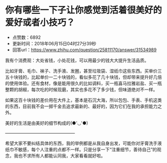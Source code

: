 # 你有哪些一下子让你感觉到活着很美好的爱好或者小技巧？
- 点赞数：6892
- 更新时间：2018年06月15日04时27分39秒
- 回答url：https://www.zhihu.com/question/25811170/answer/31534989
<body>
 <p data-pid="vkx-601_">我有个消费观：大处省钱，小处花钱，可以用最少的钱大大提升生活品质。</p>
 <p data-pid="eW5ORiWE">比如牙膏、毛巾、袜子、洗手液、发圈，甚至垃圾袋、湿纸巾这些东西。买单价三五十块钱的，比起单价一二十块钱的，看似多花了几十块钱，但却带来提升好几倍的使用体验。还有食材，像是能用很久的比如调料，买一瓶喜马拉雅岩盐、买一瓶整颗的胡椒，每次吃的时候现磨，其实也多花不了多少钱，但味道绝对不一样。</p>
 <p data-pid="acZ4DINR">如果这百十块钱的差价用在大件上，基本是石沉大海，所以包包、手表、手机这类的东西，目前我不会一掷千金去追求最新的、最好的，因为它们在我的承担能力之外。</p>
 <p data-pid="EdHZ2mCb">美好的生活是由美好的细节构成的(●'◡'●)</p>
 <p data-pid="q0rEb5j_">————————————————</p>
 <p data-pid="0SST8Qvv">希望大家不要纠结具体的东西，我的举例都是从我自身出发，可能你对牙膏洗手液纸巾不敏感，每个人注重的点都不一样。只是分享一下“注重细节，善待自己”的观念，我也不求所有人都能认同我，大家看看就好啦。</p>
</body>